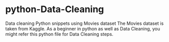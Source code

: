 # python-Data-Cleaning
Data cleaning Python snippets using Movies dataset
The Movies dataset is taken from Kaggle.
As a beginner in python as well as Data Cleaning, you might refer this python file for Data Cleaning steps.
